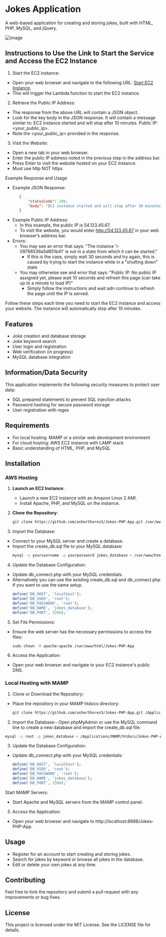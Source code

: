 # Jokes Application

A web-based application for creating and storing jokes, built with HTML, PHP, MySQL, and jQuery.

![image](https://github.com/asherShores5/Jokes-PHP-App/assets/71547146/1ab07b58-c5de-467f-ad53-b3f7d5ce344a)


## Instructions to Use the Link to Start the Service and Access the EC2 Instance
1. Start the EC2 Instance:
- Open your web browser and navigate to the following URL: [Start EC2 Instance](https://h2kueaswak.execute-api.us-east-1.amazonaws.com/prod/start-jokes-app).
- This will trigger the Lambda function to start the EC2 instance.

2. Retrieve the Public IP Address:
- The response from the above URL will contain a JSON object.
- Look for the key body in the JSON response. It will contain a message similar to: EC2 instance started and will stop after 10 minutes. Public IP: <your_public_ip>.
- Note the <your_public_ip> provided in the response.

3. Visit the Website:
- Open a new tab in your web browser.
- Enter the public IP address noted in the previous step in the address bar.
- Press Enter to visit the website hosted on your EC2 instance.
- Must use http NOT https

Example Response and Usage
- Example JSON Response:
   ```json
      {
          "statusCode": 200,
          "body": "EC2 instance started and will stop after 10 minutes. Public IP: 54.123.45.67"
      }
   ```
- Example Public IP Address:
   - In this example, the public IP is 54.123.45.67.
   - To visit the website, you would enter http://54.123.45.67 in your web browser’s address bar.
- Errors:
   - You may see an error that says: "The instance 'i-09798536a5d851b41' is not in a state from which it can be started."
      - If this is the case, simply wait 30 seconds and try again, this is caused by trying to start the instance while in a "shutting down" state
   - You may otherwise see and error that says: "Public IP: No public IP assigned yet, please wait 10 seconds and refresh this page (can take up to a minute to load IP)"
      - Simply follow the instructions and wait adn continue to refresh the page until the IP is served.

Follow these steps each time you need to start the EC2 instance and access your website. The instance will automatically stop after 10 minutes.

## Features
- Joke creation and database storage
- Joke keyword search
- User login and registration
- Web verification (in progress)
- MySQL database integration

## Information/Data Security
This application implements the following security measures to protect user data:
- SQL prepared statements to prevent SQL injection attacks
- Password hashing for secure password storage
- User registration with regex

## Requirements
- For local hosting: MAMP or a similar web development environment
- For cloud hosting: AWS EC2 instance with LAMP stack
- Basic understanding of HTML, PHP, and MySQL

## Installation

### AWS Hosting
1. **Launch an EC2 Instance**:
   - Launch a new EC2 instance with an Amazon Linux 2 AMI.
   - Install Apache, PHP, and MySQL on the instance.

2. **Clone the Repository**:
   ```bash
   git clone https://github.com/asherShores5/Jokes-PHP-App.git /var/www/html
   ```
   
3. Import the Database:
- Connect to your MySQL server and create a database.
- Import the create_db.sql file to your MySQL database:
  ```bash
  mysql -u yourusername -p yourpassword jokes_database < /var/www/html/Jokes-PHP-App/create_db.sql
  ```
  
4. Update the Database Configuration:
- Update db_connect.php with your MySQL credentials:
- Alternatively you can use the existing create_db.sql and db_connect.php if you want to use the same setup.
  ```php
  define('DB_HOST', 'localhost');
  define('DB_USER', 'root');
  define('DB_PASSWORD', 'root');
  define('DB_NAME', 'jokes_database');
  define('DB_PORT', 3306);
  ```
  
5. Set File Permissions:

- Ensure the web server has the necessary permissions to access the files:
  ```bash
  sudo chown -R apache:apache /var/www/html/Jokes-PHP-App
  ```

6. Access the Application:
- Open your web browser and navigate to your EC2 instance's public DNS.

### Local Hosting with MAMP
1. Clone or Download the Repository:
- Place the repository in your MAMP htdocs directory:
  ```bash
  git clone https://github.com/asherShores5/Jokes-PHP-App.git /Applications/MAMP/htdocs/Jokes-PHP-App
  ```
  
2. Import the Database:- 
Open phpMyAdmin or use the MySQL command line to create a new database and import the create_db.sql file:
  ```bash
  mysql -u root -p jokes_database < /Applications/MAMP/htdocs/Jokes-PHP-App/create_db.sql
  ```

3. Update the Database Configuration:
- Update db_connect.php with your MySQL credentials:
  ```php
  define('DB_HOST', 'localhost');
  define('DB_USER', 'root');
  define('DB_PASSWORD', 'root');
  define('DB_NAME', 'jokes_database');
  define('DB_PORT', 3306);
  ```

Start MAMP Servers:
- Start Apache and MySQL servers from the MAMP control panel.

5. Access the Application:
- Open your web browser and navigate to http://localhost:8888/Jokes-PHP-App.

## Usage
- Register for an account to start creating and storing jokes.
- Search for jokes by keyword or browse all jokes in the database.
- Edit or delete your own jokes at any time.

## Contributing
Feel free to fork the repository and submit a pull request with any improvements or bug fixes.

## License
This project is licensed under the MIT License. See the LICENSE file for details.
